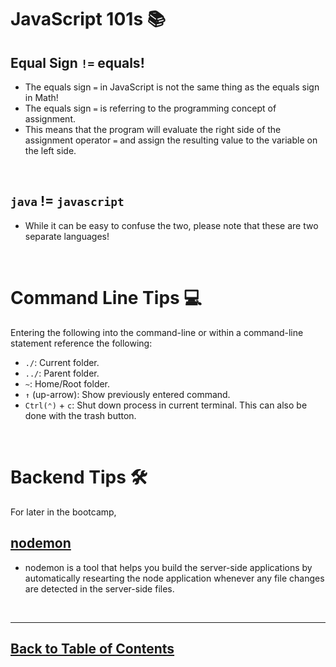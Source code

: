 # JavaScript 101s 📚

## Equal Sign `!=`  equals!
- The equals sign `=` in JavaScript is not the same thing as the equals sign in Math!
- The equals sign `=` is referring to the programming concept of assignment.
- This means that the program will evaluate the right side of the assignment operator `=` and assign the resulting value to the variable on the left side.

<br>

## `java` != `javascript`
- While it can be easy to confuse the two, please note that these are two separate languages!

<br>

# Command Line Tips 💻

Entering the following into the command-line or within a command-line statement reference the following:

- `./`: Current folder.
- `../`: Parent folder.
- `~`: Home/Root folder. 
- `↑` (up-arrow): Show previously entered command.
- `Ctrl(⌃)` + `c`: Shut down process in current terminal. This can also be done with the trash button.

<br>

# Backend Tips 🛠

For later in the bootcamp,

## [nodemon](https://www.npmjs.com/package/nodemon)
- nodemon is a tool that helps you build the server-side applications by automatically researting the node application whenever any file changes are detected in the server-side files.

<br>
<hr>

## [Back to Table of Contents](./README.md)